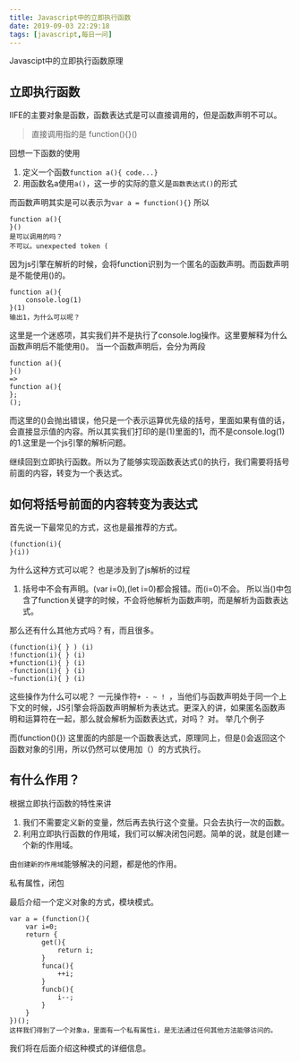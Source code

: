 ```yaml
---
title: Javascript中的立即执行函数
date: 2019-09-03 22:29:18
tags: [javascript,每日一问]
---
```


Javascipt中的立即执行函数原理
<!--more  -->

## 立即执行函数
IIFE的主要对象是函数，函数表达式是可以直接调用的，但是函数声明不可以。
> 直接调用指的是 function(){}()

回想一下函数的使用
1. 定义一个函数`function a(){ code...} `
2. 用函数名a使用`a()`，这一步的实际的意义是`函数表达式()`的形式

而函数声明其实是可以表示为`var a = function(){}`
所以
```
function a(){
}()
是可以调用的吗？
不可以。unexpected token (
```

因为js引擎在解析的时候，会将function识别为一个匿名的函数声明。而函数声明是不能使用()的。
```
function a(){
    console.log(1)
}(1)
输出1，为什么可以呢？
```
这里是一个迷惑项，其实我们并不是执行了console.log操作。这里要解释为什么函数声明后不能使用()。
当一个函数声明后，会分为两段
```
function a(){
}()
=>
function a(){
};
();
```
而这里的()会抛出错误，他只是一个表示运算优先级的括号，里面如果有值的话，会直接显示值的内容。所以其实我们打印的是(1)里面的1，而不是console.log(1)的1.这里是一个js引擎的解析问题。

继续回到立即执行函数。所以为了能够实现函数表达式()的执行，我们需要将括号前面的内容，转变为一个表达式。

## 如何将括号前面的内容转变为表达式
首先说一下最常见的方式，这也是最推荐的方式。
```
(function(i){
}(i))
```
为什么这种方式可以呢？
也是涉及到了js解析的过程
1. 括号中不会有声明。(var i=0),(let i=0)都会报错。而(i=0)不会。
所以当()中包含了function关键字的时候，不会将他解析为函数声明，而是解析为函数表达式。

那么还有什么其他方式吗？有，而且很多。
```
(function(i){ } ) (i)
!function(i){ } (i)
+function(i){ } (i)
-function(i){ } (i)
~function(i){ } (i)
```
这些操作为什么可以呢？
一元操作符`+ - ~ ! `，当他们与函数声明处于同一个上下文的时候，JS引擎会将函数声明解析为表达式。更深入的讲，如果匿名函数声明和运算符在一起，那么就会解析为函数表达式，对吗？
对。
举几个例子


而(function(){}) 这里面的内部是一个函数表达式，原理同上，但是()会返回这个函数对象的引用，所以仍然可以使用加（）的方式执行。


## 有什么作用？
根据立即执行函数的特性来讲
1. 我们不需要定义新的变量，然后再去执行这个变量。只会去执行一次的函数。
2. 利用立即执行函数的作用域，我们可以解决闭包问题。简单的说，就是创建一个新的作用域。

由`创建新的作用域`能够解决的问题，都是他的作用。

私有属性，闭包

最后介绍一个定义对象的方式，模块模式。
```
var a = (function(){
    var i=0;
    return {
        get(){
            return i;
        }
        funca(){
            ++i;
        }
        funcb(){
            i--;
        }
    }
})();
这样我们得到了一个对象a，里面有一个私有属性i，是无法通过任何其他方法能够访问的。
```
我们将在后面介绍这种模式的详细信息。